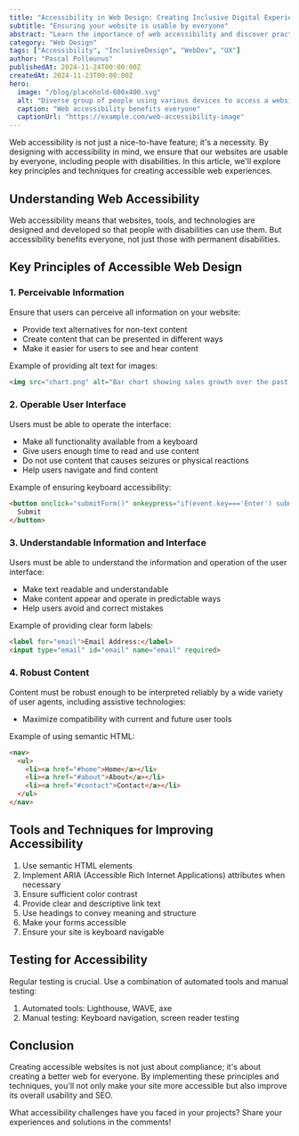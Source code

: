 ```yaml
---
title: "Accessibility in Web Design: Creating Inclusive Digital Experiences"
subtitle: "Ensuring your website is usable by everyone"
abstract: "Learn the importance of web accessibility and discover practical techniques to make your websites more inclusive and usable for all users, including those with disabilities."
category: "Web Design"
tags: ["Accessibility", "InclusiveDesign", "WebDev", "UX"]
author: "Pascal Polleunus"
publishedAt: 2024-11-24T00:00:00Z
createdAt: 2024-11-23T00:00:00Z
hero:
  image: "/blog/placehold-600x400.svg"
  alt: "Diverse group of people using various devices to access a website"
  caption: "Web accessibility benefits everyone"
  captionUrl: "https://example.com/web-accessibility-image"
---
```



Web accessibility is not just a nice-to-have feature; it's a necessity. By designing with accessibility in mind, we ensure that our websites are usable by everyone, including people with disabilities. In this article, we'll explore key principles and techniques for creating accessible web experiences.

## Understanding Web Accessibility

Web accessibility means that websites, tools, and technologies are designed and developed so that people with disabilities can use them. But accessibility benefits everyone, not just those with permanent disabilities.

## Key Principles of Accessible Web Design

### 1. Perceivable Information

Ensure that users can perceive all information on your website:

- Provide text alternatives for non-text content
- Create content that can be presented in different ways
- Make it easier for users to see and hear content

Example of providing alt text for images:

```html
<img src="chart.png" alt="Bar chart showing sales growth over the past five years, with a 20% increase year-over-year">
```

### 2. Operable User Interface

Users must be able to operate the interface:

- Make all functionality available from a keyboard
- Give users enough time to read and use content
- Do not use content that causes seizures or physical reactions
- Help users navigate and find content


Example of ensuring keyboard accessibility:

```html
<button onclick="submitForm()" onkeypress="if(event.key==='Enter') submitForm()">
  Submit
</button>
```

### 3. Understandable Information and Interface

Users must be able to understand the information and operation of the user interface:

- Make text readable and understandable
- Make content appear and operate in predictable ways
- Help users avoid and correct mistakes


Example of providing clear form labels:

```html
<label for="email">Email Address:</label>
<input type="email" id="email" name="email" required>
```

### 4. Robust Content

Content must be robust enough to be interpreted reliably by a wide variety of user agents, including assistive technologies:

- Maximize compatibility with current and future user tools


Example of using semantic HTML:

```html
<nav>
  <ul>
    <li><a href="#home">Home</a></li>
    <li><a href="#about">About</a></li>
    <li><a href="#contact">Contact</a></li>
  </ul>
</nav>
```

## Tools and Techniques for Improving Accessibility

1. Use semantic HTML elements
2. Implement ARIA (Accessible Rich Internet Applications) attributes when necessary
3. Ensure sufficient color contrast
4. Provide clear and descriptive link text
5. Use headings to convey meaning and structure
6. Make your forms accessible
7. Ensure your site is keyboard navigable


## Testing for Accessibility

Regular testing is crucial. Use a combination of automated tools and manual testing:

1. Automated tools: Lighthouse, WAVE, axe
2. Manual testing: Keyboard navigation, screen reader testing


## Conclusion

Creating accessible websites is not just about compliance; it's about creating a better web for everyone. By implementing these principles and techniques, you'll not only make your site more accessible but also improve its overall usability and SEO.

What accessibility challenges have you faced in your projects? Share your experiences and solutions in the comments!
